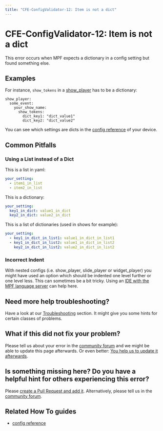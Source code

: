 ```yaml
---
title: "CFE-ConfigValidator-12: Item is not a dict"
---
```


# CFE-ConfigValidator-12: Item is not a dict

This error occurs when MPF expects a dictionary in a config setting but
found something else.

## Examples

For instance, `show_tokens` in a
[show_player](../config/show_player.md) has to
be a dictionary:

``` mpf-config
show_player:
  some_event:
    your_show_name:
      show_tokens:
        dict_key1: "dict_value1"
        dict_key2: "dict_value2"
```

You can see which settings are dicts in the
[config reference](../config/index.md) of your
device.

## Common Pitfalls

### Using a List instead of a Dict

This is a list in yaml:

``` yaml
your_setting:
  - item1_in_list
  - item2_in_list
```

This is a dictionary:

``` yaml
your_setting:
  key1_in_dict: value1_in_dict
  key2_in_dict: value2_in_dict
```

This is a list of dictionaries (used in shows for example):

``` yaml
your_setting:
  - key1_in_dict_in_list1: value1_in_dict_in_list1
  - key1_in_dict_in_list2: value1_in_dict_in_list2
    key2_in_dict_in_list2: value2_in_dict_in_list2
```

### Incorrect Indent

With nested configs (i.e. show_player, slide_player or widget_player)
you might have used an option which should be indented one level further
or one level less. This can sometimes be a bit tricky. Using an
[IDE with the MPF language server](../tools/language_server/index.md) can help here.

## Need more help troubleshooting?

Have a look at our [Troubleshooting](../troubleshooting/index.md) section. It might give you some hints for certain classes of
problems.

## What if this did not fix your problem?

Please tell us about your error in the [community forum](../community/index.md) and we might
be able to update this page afterwards. Or even better:
[You help us to update it afterwards](../about/help_docs.md).

## Is something missing here? Do you have a helpful hint for others experiencing this error?

Please
[create a Pull Request and add it](../about/help_docs.md). Alternatively, please tell us in the [community forum](../community/index.md).

## Related How To guides

* [config reference](../config/index.md)

